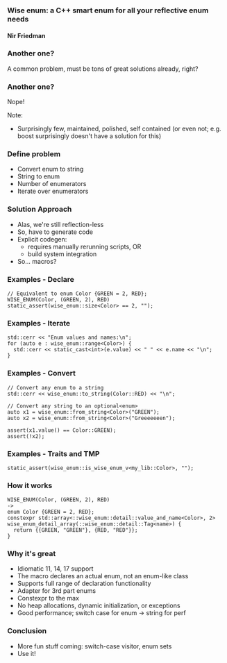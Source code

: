 ### Wise enum: a C++ smart enum for all your reflective enum needs

#### Nir Friedman


### Another one?

A common problem, must be tons of great solutions already, right?


### Another one?

Nope!

Note:
- Surprisingly few, maintained, polished, self contained (or even not; e.g.
  boost surprisingly doesn't have a solution for this)


### Define problem

 - Convert enum to string
 - String to enum
 - Number of enumerators
 - Iterate over enumerators


### Solution Approach

 - Alas, we're still reflection-less
 - So, have to generate code
 - Explicit codegen:
   - requires manually rerunning scripts, OR
   - build system integration
 - So... macros?


### Examples - Declare

```
// Equivalent to enum Color {GREEN = 2, RED};
WISE_ENUM(Color, (GREEN, 2), RED)
static_assert(wise_enum::size<Color> == 2, "");
```


### Examples - Iterate

```
std::cerr << "Enum values and names:\n";
for (auto e : wise_enum::range<Color>) {
  std::cerr << static_cast<int>(e.value) << " " << e.name << "\n";
}
```


### Examples - Convert

```
// Convert any enum to a string
std::cerr << wise_enum::to_string(Color::RED) << "\n";

// Convert any string to an optional<enum>
auto x1 = wise_enum::from_string<Color>("GREEN");
auto x2 = wise_enum::from_string<Color>("Greeeeeeen");

assert(x1.value() == Color::GREEN);
assert(!x2);
```


### Examples - Traits and TMP

```
static_assert(wise_enum::is_wise_enum_v<my_lib::Color>, "");
```


### How it works
```
WISE_ENUM(Color, (GREEN, 2), RED)
->
enum Color {GREEN = 2, RED};
constexpr std::array<::wise_enum::detail::value_and_name<Color>, 2>
wise_enum_detail_array(::wise_enum::detail::Tag<name>) {
  return {{GREEN, "GREEN"}, {RED, "RED"}};
}
```


### Why it's great
 - Idiomatic 11, 14, 17 support
 - The macro declares an actual enum, not an enum-like class
 - Supports full range of declaration functionality
 - Adapter for 3rd part enums
 - Constexpr to the max
 - No heap allocations, dynamic initialization, or exceptions
 - Good performance; switch case for enum -> string for perf


### Conclusion
 - More fun stuff coming: switch-case visitor, enum sets
 - Use it!
